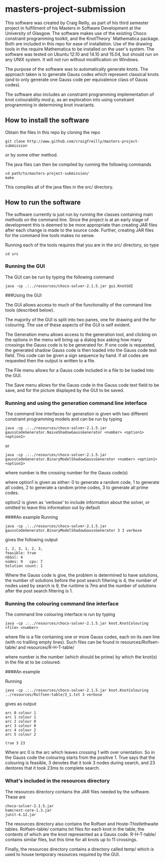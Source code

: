 # masters-project-submission

This software was created by Craig Reilly, as part of his third semester project in fulfillment of his Masters in Software Development at the University of Glasgow.  The software makes use of the existing Choco constraint programming toolkit, and the KnotTheory` Mathematica package.  Both are included in this repo for ease of installation.  Use of the drawing tools in the require Mathematica to be installed on the user's system.  The software was tested on Ubuntu 12.10 and 14.10 and 15.04, but should run on any UNIX system.  It will not run without modification on Windows.

The purpose of the software was to automatically generate knots.  The approach taken is to generate Gauss codes which represent classical knots (and to only generate one Gauss code per equivalence class of Gauss codes).

The software also includes an constraint programming implementation of knot colourability mod p, as an exploration into using constraint programming in determining knot invariants.

## How to install the software

Obtain the files in this repo by cloning the repo

```
git clone http://www.github.com/craigfreilly/masters-project-submission
```

or by some other method.

The java files can then be compiled by running the following commands

```
cd path/to/masters-project-submission/
make
```

This compiles all of the java files in the src/ directory.

## How to run the software

The software currently is just run by running the classes containing main methods on the command line.  Since the project is at an early stage of development this is deemed to be more appropriate than creating JAR files after each change is made to the source code.  Further, creating JAR files for the command line tools makes no sense.

Running each of the tools requires that you are in the src/ directory, so type

```
cd src
```

### Running the GUI

The GUI can be run by typing the following command 

```
java -cp .:../resources/choco-solver-2.1.5.jar gui.KnotGUI 
```
###Using the GUI

The GUI allows access to much of the functionality of the command line tools (described below).  

The majority of the GUI is split into two panes, one for drawing and the for colouring.  The use of these aspects of the GUI is self evident.

The Generation menu allows access to the generation tool, and clicking on the options in the menu will bring up a dialog box asking how many crossings the Gauss code is to be generated for.  If one code is requested, the generated shadow Gauss code is then loaded into the Gauss code text field.  This code can be given a sign sequence by hand.  If all codes are requested then the output is written to a file.

The File menu allows for a Gauss code included in a file to be loaded into the GUI.

The Save menu allows for the Gauss code in the Gauss code text field to be save, and for the picture displayed by the GUI to be saved.

### Running and using the generation command line interface

The command line interfaces for generation is given with two different constraint programming models and can be run by typing

```
java -cp .:../resources/choco-solver-2.1.5.jar gaussCodeGenerator.NaiveShadowGaussGenerator <number> <option1> <option2> 
```

or

```
java -cp .:../resources/choco-solver-2.1.5.jar gaussCodeGenerator.BinaryModelShadowGaussGenerator <number> <option1> <option2> 
```

where number is the crossing number for the Gauss code(s)
 
where option1 is given as either:
   0 to generate a random code,
   1 to generate all codes,
   2 to generate a random prime codes,
   3 to generate all prime codes.
 
option2 is given as 'verbose' to include information about the solver, or omitted to leave this information out by default

####An example
Running

```
java -cp .:../resources/choco-solver-2.1.5.jar gaussCodeGenerator.BinaryModelShadowGaussGenerator 3 3 verbose 
```

gives the following output

```
1, 2, 3, 1, 2, 3, 
feasible: true
nbSol: 4
nodes: 9   cpu: 7
Solution count: 1
```

Where the Gauss code is give, the problem is determined to have solutions, the number of solutions before the post search filtering is 4, the number of nodes used by search is 9, the runtime is 7ms and the number of solutions after the post search filtering is 1.

### Running the colouring command line interface

The command line colouring interface is run by typing 

```
java -cp .:../resources/choco-solver-2.1.5.jar knot.KnotColouring <file> <number>
```

where file is a file containing one or more Gauss codes, each on its own line (with no trailling empty lines).  Such files can be found in resources/Rolfsen-table/ and resources/R-H-T-table/ 

where number is the number (which should be prime) by which the knot(s) in the file at to be coloured.

####An example

Running

```
java -cp .:../resources/choco-solver-2.1.5.jar knot.KnotColouring ../resources/Rolfsen-table/3_1.txt 3 verbose
```

gives as output 

```
arc 0 colour 1
arc 1 colour 1
arc 2 colour 0
arc 3 colour 0
arc 4 colour 2
arc 5 colour 2

true 3 23
```

Where arc 0 is the arc which leaves crossing 1 with over orientation.  So in the Gauss code the colouring starts from the positive 1.  True says that the colouring is feasible, 3 denotes that it took 3 nodes during search, and 23 dentores that it took 23ms to complete search.

### What's included in the resources directory

The resources directory contains the JAR files needed by the software.  These are 

```
choco-solver-2.1.5.jar
hamcrest-core-1.3.jar  
junit-4.12.jar
```

The resources directory also contains the Rolfsen and Hoste-Thistlethwaite tables.  Rolfsen-table/ contains txt files for each knot in the table, the contents of which are the knot represented as a Gauss code.  R-H-T-table/ contains similar files, but this time for all knots up to 11 crossings.

Finally, the resources directory contains a directory called temp/ which is used to house temporary resources required by the GUI.
